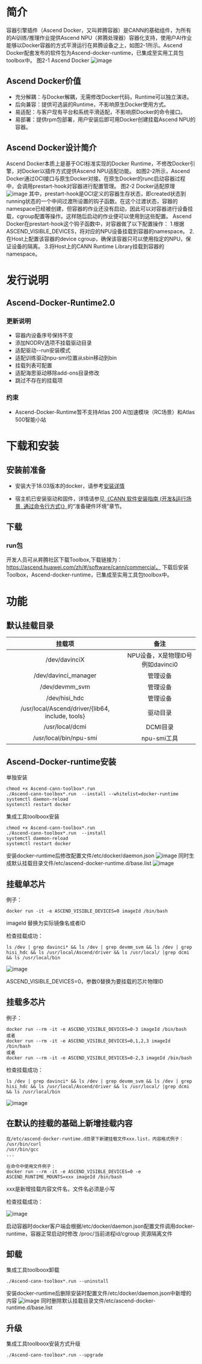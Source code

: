 
 # 简介
容器引擎插件（Ascend Docker，又叫昇腾容器）是CANN的基础组件，为所有的AI训练/推理作业提供Ascend NPU（昇腾处理器）容器化支持，使用户AI作业能够以Docker容器的方式平滑运行在昇腾设备之上，如图2-1所示。Ascend Docker配套发布的软件包为Ascend-docker-runtime，已集成至实用工具包toolbox中。
图2-1 Ascend Docker
![image](/uploads/cd30f5e0-d6bd-4838-8d3d-c2a1aa5fcd0b/1616986155878.png '1616986155878.png')
## Ascend Docker价值
- 充分解耦：与Docker解耦，无需修改Docker代码，Runtime可以独立演进。
- 后向兼容：提供可选装的Runtime，不影响原生Docker使用方式。
- 易适配：与客户现有平台和系统平滑适配，不影响原Docker的命令接口。
- 易部署：提供rpm包部署，用户安装后即可用Docker创建挂载Ascend NPU的容器。

## Ascend Docker设计简介
Ascend Docker本质上是基于OCI标准实现的Docker Runtime，不修改Docker引擎，对Docker以插件方式提供Ascend NPU适配功能。
如图2-2所示，Ascend Docker通过OCI接口与原生Docker对接。在原生Docker的runc启动容器过程中，会调用prestart-hook对容器进行配置管理。
图2-2 Docker适配原理
![image](/uploads/5a5617b5-a9ef-4df2-b023-bd641d77257f/1616986181176.png '1616986181176.png')
其中，prestart-hook是OCI定义的容器生存状态，即created状态到running状态的一个中间过渡所设置的钩子函数。在这个过渡状态，容器的namespace已经被创建，但容器的作业还没有启动，因此可以对容器进行设备挂载，cgroup配置等操作。这样随后启动的作业便可以使用到这些配置。
Ascend Docker在prestart-hook这个钩子函数中，对容器做了以下配置操作：
1.根据ASCEND_VISIBLE_DEVICES，将对应的NPU设备挂载到容器的namespace。
2.在Host上配置该容器的device cgroup，确保该容器只可以使用指定的NPU，保证设备的隔离。
3.将Host上的CANN Runtime Library挂载到容器的namespace。

# 发行说明
## Ascend-Docker-Runtime2.0
### 更新说明
 - 容器内设备序号保持不变
 - 添加NODRV选项不挂载驱动目录
 - 适配驱动--run安装模式
 - 适配训练驱动npu-smi位置从sbin移动到bin
 - 挂载列表可配置
 - 适配海思驱动移除add-ons目录修改
 - 跳过不存在的挂载项
 
### 约束
 - Ascend-Docker-Runtime暂不支持Atlas 200 AI加速模块（RC场景）和Atlas 500智能小站

# 下载和安装
## 安装前准备

- 安装大于18.03版本的docker，请参考[安装详情](https://mirrors.huaweicloud.com/)

- 宿主机已安装驱动和固件，详情请参见[《CANN 软件安装指南 (开发&运行场景, 通过命令行方式)》](https://support.huawei.com/enterprise/zh/doc/EDOC1100180788?idPath=23710424|251366513|22892968|251168373)的“准备硬件环境”章节。




## 下载
### run包
开发人员可从昇腾社区下载Toolbox,下载链接为：https://ascend.huawei.com/zh/#/software/cann/commercial，
下载后安装Toolbox，Ascend-docker-runtime，已集成至实用工具包toolbox中。

# 功能
## 默认挂载目录
| 挂载项       | 备注        |
|:-----------:| :-------------:|
|/dev/davinciX|NPU设备，X是物理ID号例如davinci0|
|/dev/davinci_manager |管理设备|
| /dev/devmm_svm| 管理设备|
|/dev/hisi_hdc | 管理设备|
|/usr/local/Ascend/driver/{lib64, include, tools}  |驱动目录|
 |/usr/local/dcmi | DCMI目录|
|/usr/local/bin/npu-smi | npu-smi工具|
## Ascend-Docker-runtime安装
单独安装
```
chmod +x Ascend-cann-toolbox*.run
./Ascend-cann-toolbox*.run  --install --whitelist=docker-runtime
systemctl daemon-reload
systenctl restart docker
```
集成工具toolboox安装
```
chmod +x Ascend-cann-toolbox*.run
./Ascend-cann-toolbox*.run  --install
systemctl daemon-reload
systemctl restart docker
```
安装docker-runtime后修改配置文件/etc/docker/daemon.json
![image](/uploads/39331d5d-9f97-4c87-a158-4d588fb165e4/1617173956504.png '1617173956504.png')
同时生成默认挂载目录文件/etc/ascend-docker-runtime.d/base.list
![image](/uploads/611245b0-4902-4f5b-87ba-4d86f9fc2878/1617174009598.png '1617174009598.png')
## 挂载单芯片
例子：
```
docker run -it -e ASCEND_VISIBLE_DEVICES=0 imageId /bin/bash
```
imageId 替换为实际镜像名或者ID

检查挂载成功：
```
ls /dev | grep davinci* && ls /dev | grep devmm_svm && ls /dev | grep hisi_hdc && ls /usr/local/Ascend/driver && ls /usr/local/ |grep dcmi && ls /usr/local/bin
```
![image](/uploads/1e77fb8a-f2ca-4768-a331-934b3da2de44/1616986864390.png '1616986864390.png')

ASCEND_VISIBLE_DEVICES=0，参数0替换为要挂载的芯片物理ID
## 挂载多芯片
例子：
```
docker run --rm -it -e ASCEND_VISIBLE_DEVICES=0-3 imageId /bin/bash
或者
docker run --rm -it -e ASCEND_VISIBLE_DEVICES=0,1,2,3 imageId /bin/bash
或者
docker run --rm -it -e ASCEND_VISIBLE_DEVICES=0-2,3 imageId /bin/bash
```
检查挂载成功：
```
ls /dev | grep davinci* && ls /dev | grep devmm_svm && ls /dev | grep hisi_hdc && ls /usr/local/Ascend/driver && ls /usr/local/ |grep dcmi && ls /usr/local/bin
```
![image](/uploads/96fa6aff-59f9-48bb-ba52-13dcf0ff649b/1616986959639.png '1616986959639.png')
## 在默认的挂载的基础上新增挂载内容
```
在/etc/ascend-docker-runtime.d目录下新建挂载文件xxx.list，内容格式例子：
/usr/bin/curl
/usr/bin/gcc
...

在命令中使用文件例子：
docker run --rm -it -e ASCEND_VISIBLE_DEVICES=0 -e ASCEND_RUNTIME_MOUNTS=xxx imageId /bin/bash
```
xxx是新增挂载内容文件名，文件名必须是小写

检查挂载成功：

![image](/uploads/a8f82fea-4075-45e3-b5a1-d9aa7dec267a/1616987709657.png '1616987709657.png')

启动容器时docker客户端会根据/etc/docker/daemon.json配置文件调用docker-runtime，容器正常启动时修改
/proc/当前进程id/cgroup 资源隔离文件
## 卸载

集成工具toolboox卸载
```
./Ascend-cann-toolbox*.run --uninstall
```
安装docker-runtime后删除安装时配置文件/etc/docker/daemon.json中新增的内容
![image](/uploads/cfc84280-2180-4e4b-8feb-6c398b837e54/1617178154877.png '1617178154877.png')
同时删除默认挂载目录文件/etc/ascend-docker-runtime.d/base.list
## 升级

集成工具toolboox安装方式升级
```
./Ascend-cann-toolbox*.run --upgrade
```

